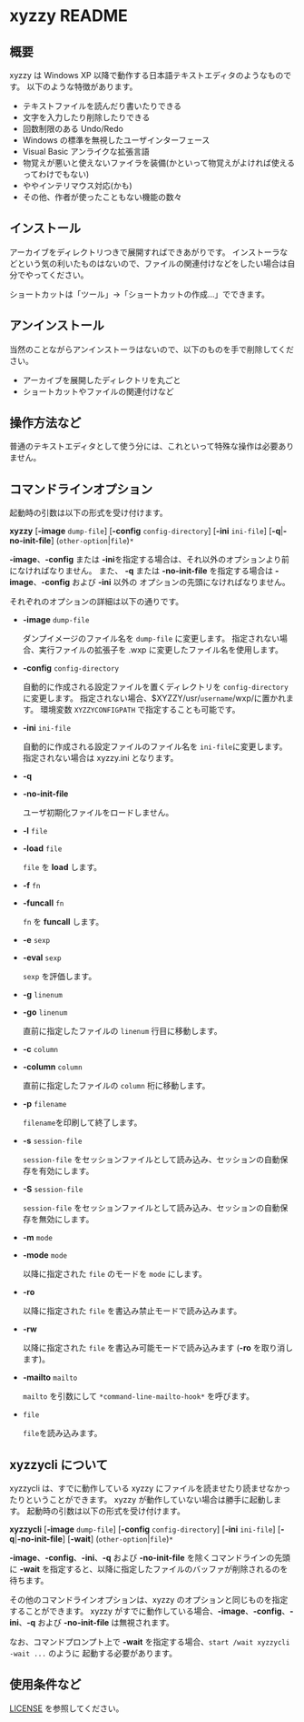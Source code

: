 xyzzy README
============

概要
----

xyzzy は Windows XP 以降で動作する日本語テキストエディタのようなものです。
以下のような特徴があります。

  * テキストファイルを読んだり書いたりできる
  * 文字を入力したり削除したりできる
  * 回数制限のある Undo/Redo
  * Windows の標準を無視したユーザインターフェース
  * Visual Basic アンライクな拡張言語
  * 物覚えが悪いと使えないファイラを装備(かといって物覚えがよければ使えるってわけでもない)
  * ややインテリマウス対応(かも)
  * その他、作者が使ったこともない機能の数々


インストール
------------

アーカイブをディレクトリつきで展開すればできあがりです。
インストーラなどという気の利いたものはないので、ファイルの関連付けなどをしたい場合は自分でやってください。

ショートカットは「ツール」→「ショートカットの作成...」でできます。


アンインストール
----------------

当然のことながらアンインストーラはないので、以下のものを手で削除してください。

  * アーカイブを展開したディレクトリを丸ごと
  * ショートカットやファイルの関連付けなど


操作方法など
------------

普通のテキストエディタとして使う分には、これといって特殊な操作は必要ありません。


コマンドラインオプション
------------------------

起動時の引数は以下の形式を受け付けます。

<b>xyzzy</b>
  [<b>-image</b> `dump-file`]
  [<b>-config</b> `config-directory`]
  [<b>-ini</b> `ini-file`]
  [<b>-q</b>|<b>-no-init-file</b>]
  \(`other-option`|`file`)`*`

<b>-image</b>、<b>-config</b> または <b>-ini</b >を指定する場合は、それ以外のオプションより前になければなりません。
また、 <b>-q</b> または <b>-no-init-file</b> を指定する場合は <b>-image</b>、<b>-config</b> および <b>-ini</b> 以外の
オプションの先頭になければなりません。

それぞれのオプションの詳細は以下の通りです。

  * <b>-image</b> `dump-file`

    ダンプイメージのファイル名を `dump-file` に変更します。
    指定されない場合、実行ファイルの拡張子を .wxp に変更したファイル名を使用します。

  * <b>-config</b> `config-directory`

    自動的に作成される設定ファイルを置くディレクトリを `config-directory` に変更します。
    指定されない場合、$XYZZY/usr/`username`/wxp/に置かれます。
    環境変数 `XYZZYCONFIGPATH` で指定することも可能です。

  * <b>-ini</b> `ini-file`

    自動的に作成される設定ファイルのファイル名を `ini-file`に変更します。
    指定されない場合は xyzzy.ini となります。

  * <b>-q</b>
  * <b>-no-init-file</b>

    ユーザ初期化ファイルをロードしません。

  * <b>-l</b> `file`
  * <b>-load</b> `file`

    `file` を <b>load</b> します。

  * <b>-f</b> `fn`
  * <b>-funcall</b> `fn`

    `fn` を <b>funcall</b> します。

  * <b>-e</b> `sexp`
  * <b>-eval</b> `sexp`

    `sexp` を評価します。

  * <b>-g</b> `linenum`
  * <b>-go</b> `linenum`

    直前に指定したファイルの `linenum` 行目に移動します。

  * <b>-c</b> `column`
  * <b>-column</b> `column`

    直前に指定したファイルの `column` 桁に移動します。

  * <b>-p</b> `filename`

    `filename`を印刷して終了します。

  * <b>-s</b> `session-file`

    `session-file` をセッションファイルとして読み込み、セッションの自動保存を有効にします。

  * <b>-S</b> `session-file`

    `session-file` をセッションファイルとして読み込み、セッションの自動保存を無効にします。

  * <b>-m</b> `mode`
  * <b>-mode</b> `mode`

    以降に指定された `file` のモードを `mode` にします。

  * <b>-ro</b>

    以降に指定された `file` を書込み禁止モードで読み込みます。

  * <b>-rw</b>

    以降に指定された `file` を書込み可能モードで読み込みます (<b>-ro</b> を取り消します)。

  * <b>-mailto</b> `mailto`

    `mailto` を引数にして `*command-line-mailto-hook*` を呼びます。

  * `file`

    `file`を読み込みます。


xyzzycli について
----------------

xyzzycli は、すでに動作している xyzzy にファイルを読ませたり読ませなかったりということができます。
xyzzy が動作していない場合は勝手に起動します。
起動時の引数は以下の形式を受け付けます。

<b>xyzzycli</b>
  [<b>-image</b> `dump-file`]
  [<b>-config</b> `config-directory`]
  [<b>-ini</b> `ini-file`]
  [<b>-q</b>|<b>-no-init-file</b>]
  [<b>-wait</b>]
  \(`other-option`|`file`)`*`

<b>-image</b>、<b>-config</b>、<b>-ini</b>、<b>-q</b> および <b>-no-init-file</b> を除くコマンドラインの先頭に
<b>-wait</b> を指定すると、以降に指定したファイルのバッファが削除されるのを待ちます。

その他のコマンドラインオプションは、xyzzy のオプションと同じものを指定することができます。
xyzzy がすでに動作している場合、<b>-image</b>、<b>-config</b>、<b>-ini</b>、<b>-q</b> および <b>-no-init-file</b> は無視されます。

なお、コマンドプロンプト上で <b>-wait</b> を指定する場合、`start /wait xyzzycli -wait ...` のように
起動する必要があります。


使用条件など
------------

[LICENSE](https://github.com/xyzzy-022/xyzzy/blob/develop/LICENSE) を参照してください。
